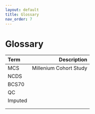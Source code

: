 ```yaml
---
layout: default
title: Glossary
nav_order: 7
---
```


# **Glossary** 

| Term      | Description  |
| :---            |      ---:   |  
| MCS        | Millenium Cohort Study
| NCDS      |    |
| BCS70 |  | 
|QC |  | 
| Imputed|  | 
||  | 
||  | 
